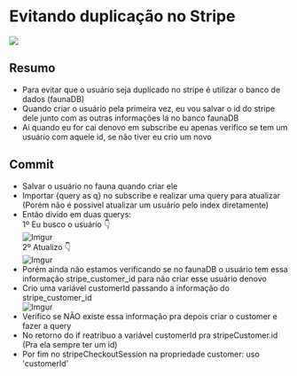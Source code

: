 # Evitando duplicação no Stripe

![](https://imgur.com/teFKdXi.gif)

## Resumo
* Para evitar que o usuário seja duplicado no stripe é utilizar o banco de dados (faunaDB)
* Quando criar o usuário pela primeira vez, eu vou salvar o id do stripe dele junto com as outras
informações lá no banco faunaDB
* Ai quando eu for cai denovo em subscribe eu apenas verifico se tem um usuário com aquele id, se não tiver 
eu crio um novo

## Commit
* Salvar o usuário no fauna quando criar ele
* Importar {query as q} no subscribe e realizar uma query para atualizar (Porém não é possivel atualizar um usuário pelo index diretamente)
* Então divido em duas querys: <br>
  1º Eu busco o usuário 👇<br>
  ![Imgur](https://imgur.com/gE6KGb4.png)<br>
  2º Atualizo 👇<br>
  ![Imgur](https://imgur.com/wwGkltI.png)
* Porém ainda não estamos verificando se no faunaDB o usuário tem essa informação stripe_customer_id para não criar esse usuário denovo
* Crio uma variável customerId passando a informação do stripe_customer_id<br>
  ![Imgur](https://imgur.com/M0unJds.png)
* Verifico se NÃO existe essa informação pra depois criar o customer e fazer a query
* No retorno do if reatribuo a variável customerId pra stripeCustomer.id (Pra ela sempre ter um id)
* Por fim no stripeCheckoutSession na propriedade customer: uso 'customerId'




